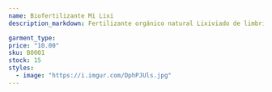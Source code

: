 ```yaml
---
name: Biofertilizante Mi Lixi
description_markdown: Fertilizante orgánico natural Lixiviado de limbriz californiana.

garment_type:
price: "10.00"
sku: B0001
stock: 15
styles:
  - image: "https://i.imgur.com/DphPJUls.jpg"
---
```

